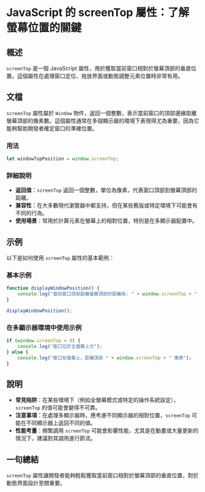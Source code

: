 <!--
Meta Description: # JavaScript 的 screenTop 屬性：了解螢幕位置的關鍵 ## 概述 `screenTop` 是一個 JavaScript 屬性，用於獲取當前窗口相對於螢幕頂部的垂直位置。這個屬性在處理窗口定位、拖放界面或動態調整元素位置時非常有用。 ## 文檔 `screenTop` 屬性屬於 ...
Meta Keywords: screentop, javascript, window, console, log
-->

# JavaScript 的 screenTop 屬性：了解螢幕位置的關鍵

## 概述
`screenTop` 是一個 JavaScript 屬性，用於獲取當前窗口相對於螢幕頂部的垂直位置。這個屬性在處理窗口定位、拖放界面或動態調整元素位置時非常有用。

## 文檔
`screenTop` 屬性屬於 `Window` 物件，返回一個整數，表示當前窗口的頂部邊緣距離螢幕頂部的像素數。這個屬性通常在多個顯示器的環境下表現得尤為重要，因為它能夠幫助開發者確定窗口的準確位置。

### 用法
```javascript
let windowTopPosition = window.screenTop;
```

### 詳細說明
- **返回值**：`screenTop` 返回一個整數，單位為像素，代表窗口頂部到螢幕頂部的距離。
- **兼容性**：在大多數現代瀏覽器中都支持，但在某些舊版或特定環境下可能會有不同的行為。
- **使用場景**：常用於計算元素在螢幕上的相對位置，特別是在多顯示器配置中。

## 示例
以下是如何使用 `screenTop` 屬性的基本範例：

### 基本示例
```javascript
function displayWindowPosition() {
    console.log("當前窗口頂部距離螢幕頂部的距離為: " + window.screenTop + " 像素");
}

displayWindowPosition();
```

### 在多顯示器環境中使用示例
```javascript
if (window.screenTop < 0) {
    console.log("窗口位於主螢幕上方");
} else {
    console.log("窗口在螢幕上，距離頂部 " + window.screenTop + " 像素");
}
```

## 說明
- **常見陷阱**：在某些環境下（例如全螢幕模式或特定的操作系統設定），`screenTop` 的值可能會變得不可靠。
- **注意事項**：在處理多顯示器時，應考慮不同顯示器的相對位置，`screenTop` 可能在不同顯示器上返回不同的值。
- **性能考量**：頻繁調用 `screenTop` 可能會影響性能，尤其是在動畫或大量更新的情況下，建議對其調用進行節流。

## 一句總結
`screenTop` 屬性讓開發者能夠輕鬆獲取當前窗口相對於螢幕頂部的垂直位置，對於動態界面設計至關重要。
